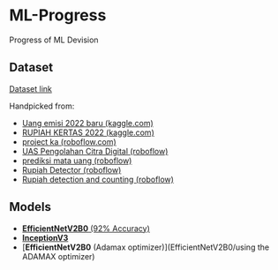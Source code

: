 # ML-Progress
Progress of ML Devision

## Dataset
[Dataset link](https://drive.google.com/file/d/1_AziIzy6iCUVzQewPlq_QhBvdXlsmyg_/view?usp=sharing)

Handpicked from:
* [Uang emisi 2022 baru (kaggle.com)](https://www.kaggle.com/datasets/fannyzahrahramadhan/uang-emisi-2022-baru)
* [RUPIAH KERTAS 2022 (kaggle.com)](https://www.kaggle.com/datasets/fannyzahrahramadhan/rupiah-kertas-2022)
* [project ka (roboflow.com)](https://universe.roboflow.com/putra-p21x4/project-ka/dataset/5)
* [UAS Pengolahan Citra Digital (roboflow)](https://universe.roboflow.com/dicky-prasetyo-nugroho/uas_citra/browse?queryText=&pageSize=50&startingIndex=0&browseQuery=true)
* [prediksi mata uang (roboflow)](https://universe.roboflow.com/prediksi-mata-uang/prediksi-mata-uang/browse?queryText=&pageSize=50&startingIndex=0&browseQuery=true)
* [Rupiah Detector (roboflow)](https://universe.roboflow.com/rupiah-detector/rupiah-detector-qzmb7/browse?queryText=-class%3Anull&pageSize=50&startingIndex=0&browseQuery=true)
* [Rupiah detection and counting (roboflow)](https://universe.roboflow.com/nusantara/rupiah-detection-and-counting/browse?queryText=-class%3Anull+-class%3AUang-Rupiah+-class%3A%2275.000%22&pageSize=50&startingIndex=0&browseQuery=true)

## Models
* [**EfficientNetV2B0** (92% Accuracy)](EfficientNetV2B0/EffNetV2B0_92.ipynb)
* [**InceptionV3**](InceptionV3)
* [**EfficientNetV2B0** (Adamax optimizer)](EfficientNetV2B0/using the ADAMAX optimizer)
